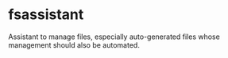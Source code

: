 # fsassistant
Assistant to manage files, especially auto-generated files whose management should also be automated.
